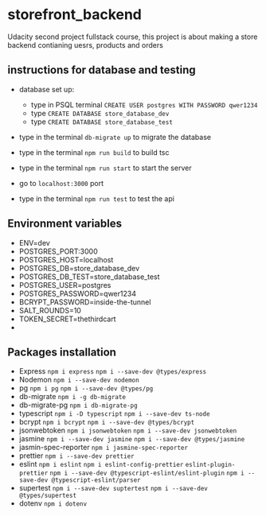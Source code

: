 # storefront_backend
Udacity second project fullstack course, this project is about making a store backend contianing uesrs, products and orders 

## instructions for database and testing
 - database set up:
   - type in PSQL terminal `CREATE USER postgres WITH PASSWORD qwer1234`
   - type `CREATE DATABASE store_database_dev`
   - type `CREATE DATABASE store_database_test`
  
 - type in the terminal `db-migrate up` to migrate the database
 - type in the terminal `npm run build` to build tsc
 - type in the terminal `npm run start` to start the server
 - go to `localhost:3000` port
 - type in the terminal `npm run test` to test the api

## Environment variables
 - ENV=dev
 - POSTGRES_PORT:3000
 - POSTGRES_HOST=localhost
 - POSTGRES_DB=store_database_dev
 - POSTGRES_DB_TEST=store_database_test
 - POSTGRES_USER=postgres
 - POSTGRES_PASSWORD=qwer1234
 - BCRYPT_PASSWORD=inside-the-tunnel
 - SALT_ROUNDS=10
 - TOKEN_SECRET=thethirdcart
 - 
## Packages installation
 - Express `npm i express` `npm i --save-dev @types/express`
 - Nodemon `npm i --save-dev nodemon` 
 - pg `npm i pg` `npm i --save-dev @types/pg `
 - db-migrate `npm i -g db-migrate` 
 - db-migrate-pg `npm i db-migrate-pg`
 - typescript `npm i -D typescript` `npm i --save-dev ts-node`
 - bcrypt `npm i bcrypt` `npm i --save-dev @types/bcrypt`
 - jsonwebtoken `npm i jsonwebtoken` `npm i --save-dev jsonwebtoken`
 - jasmine `npm i --save-dev jasmine`  `npm i --save-dev @types/jasmine`
 - jasmin-spec-reporter `npm i jasmine-spec-reporter`
 - prettier `npm i --save-dev prettier`
 - eslint `npm i eslint` `npm i eslint-config-prettier` `eslint-plugin-prettier` `npm i --save-dev @typescript-eslint/eslint-plugin` `npm i --save-dev @typescript-eslint/parser`
 - supertest `npm i --save-dev suptertest` `npm i --save-dev @types/supertest`
 - dotenv `npm i dotenv`

